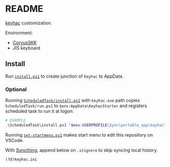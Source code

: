 # README

[keyhac](https://github.com/crftwr/keyhac) customization.

Environment:

- [CorvusSKK](https://github.com/nathancorvussolis/corvusskk)
- JIS keyboard


## Install

Run [`install.ps1`](./install.ps1) to create junction of `Keyhac` to AppData.

### Optional

Running [`ScheduledTask/install.ps1`](./ScheduledTask/install.ps1) with `keyhac.exe` path copies `ScheduledTask/run.ps1` to `$env:AppData\KeyhacStarter` and registers scheduled task to run it at logon:

```PowerShell
# EXAMPLE
.\ScheduledTask\install.ps1 "$env:USERPROFILE\Sync\portable_app\keyhac\keyhac.exe"
```

Running [`set-startmenu.ps1`](./set-startmenu.ps1) makes start menu to edit this repository on VSCode.

With [Syncthing](https://syncthing.net/), append below on `.stignore` to skip syncing local history.

```
(?d)keyhac.ini
```





